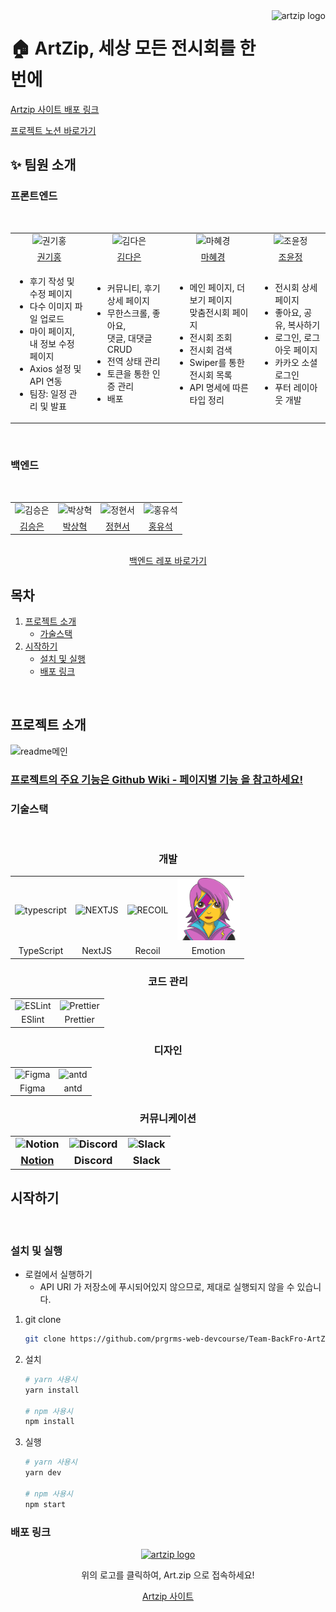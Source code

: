 <a href="https://artzip.shop/">
    <img src="https://user-images.githubusercontent.com/80658269/184808498-b67b4af8-f42e-4bcb-ab91-27720a4c5dd8.png" alt="artzip logo" title="artzip" align="right" height="60" />
</a>

# 🏠 ArtZip, 세상 모든 전시회를 한 번에
[Artzip 사이트 배포 링크](https://artzip.shop/)

[프로젝트 노션 바로가기](https://www.notion.so/backend-devcourse/12-8db56ad1304e441e8abe0b7045207852)

## ✨ 팀원 소개

### 프론트엔드

<div align="center">
<br />
<table>
  <tr>
    <td align="center">
      <img src="https://avatars.githubusercontent.com/u/80658269?v=4" width="100px;" alt="권기홍"/>
    </td>
    <td align="center">
      <img src="https://avatars.githubusercontent.com/u/74234333?v=4" width="100px;" alt="김다은"/>
    </td>
    <td align="center">
      <img src="https://avatars.githubusercontent.com/u/72402747?v=4" width="100px;" alt="마혜경"/>
    </td>
    <td align="center">
      <img src="https://avatars.githubusercontent.com/u/93373357?v=4" width="100px;" alt="조윤정"/>
    </td>
  </tr>
  <tr>    
    <td align="center">
      <a href="https://github.com/gitul0515">
        <div>권기홍</div>
      </a>
    </td>
    <td align="center">
      <a href="https://github.com/dar-jeeling">
        <div>김다은</div>
      </a>
    </td>
    <td align="center">
      <a href="https://github.com/Hyevvy">
        <div>마혜경</div>
      </a>
    </td>    
    <td align="center">
      <a href="https://github.com/yunjjeongjo">
        <div>조윤정</div>
      </a>
    </td>
  </tr>
  <tr>
    <td>
      <ul>
        <li>후기 작성 및 수정 페이지</li>
        <li>다수 이미지 파일 업로드</li>
        <li>마이 페이지, <br />내 정보 수정 페이지</li>
        <li>Axios 설정 및 API 연동</li>
        <li>팀장: 일정 관리 및 발표</li>
      </ul>
    </td>
    <td>
      <ul>
        <li>커뮤니티, 후기 상세 페이지</li>
        <li>무한스크롤, 좋아요, <br /> 댓글, 대댓글 CRUD</li>
        <li>전역 상태 관리</li>
        <li>토큰을 통한 인증 관리</li>
        <li>배포</li>
      </ul>
    </td>
    <td>
      <ul>
        <li>메인 페이지, 더보기 페이지 <br /> 맞춤전시회 페이지</li>
        <li>전시회 조회</li>
        <li>전시회 검색</li>
        <li>Swiper를 통한 전시회 목록</li>
        <li>API 명세에 따른 타입 정리</li>
      </ul>
    </td>
    <td>
      <ul>
        <li>전시회 상세 페이지</li>
        <li>좋아요, 공유, 복사하기</li>
        <li>로그인, 로그아웃 페이지</li>
        <li>카카오 소셜 로그인</li>
        <li>푸터 레이아웃 개발</li>
      </ul>
    </td>
  </tr>
</table>
<br />
</div>

### 백엔드
<div align="center">
<br />
<table>
  <tr>
    <td align="center">
      <img src="https://avatars.githubusercontent.com/u/52846807?v=4" width="100px;" alt="김승은"/>
    </td>
    <td align="center">
      <img src="https://avatars.githubusercontent.com/u/62789083?v=4" width="100px;" alt="박상혁"/>
    </td>
    <td align="center">
      <img src="https://avatars.githubusercontent.com/u/53249897?v=4" width="100px;" alt="정현서"/>
    </td>
    <td align="center">
      <img src="https://avatars.githubusercontent.com/u/41898085?v=4" width="100px;" alt="홍유석"/>
    </td>
  </tr>
  <tr>    
    <td align="center">
      <a href="https://github.com/julie0005">
        <div>김승은</div>
      </a>
    </td>
    <td align="center">
      <a href="https://github.com/park0503">
        <div>박상혁</div>
      </a>
    </td>
    <td align="center">
      <a href="https://github.com/HyeonseoJUNG">
        <div>정현서</div>
      </a>
    </td>    
    <td align="center">
      <a href="https://github.com/yshjft">
        <div>홍유석</div>
      </a>
    </td>
  </tr>
</table>
<br />
  <a href="https://github.com/prgrms-web-devcourse/Team-BackFro-ArtZip-BE">백엔드 레포 바로가기</a>
</div>
<div>
</div>

## 목차

  <ol>
    <li>
      <a href="#프로젝트-소개">프로젝트 소개</a>
      <ul>
        <li><a href="#기술스택">가술스택</a></li>
      </ul>
    </li>
    <li>
      <a href="#시작하기">시작하기</a>
      <ul>
        <li><a href="#설치-및-실행">설치 및 실행</a></li>
        <li><a href="#배포-링크">배포 링크</a></li>
      </ul>
    </li>
  </ol>

<br/>

## 프로젝트 소개
![readme메인](https://user-images.githubusercontent.com/74234333/184803023-e7f9848b-a49c-4c5c-962d-93b8af171603.gif)


### [프로젝트의 주요 기능은 Github Wiki - 페이지별 기능 을 참고하세요!](https://github.com/prgrms-web-devcourse/Team-BackFro-ArtZip-FE/wiki/%ED%8E%98%EC%9D%B4%EC%A7%80%EB%B3%84-%EA%B8%B0%EB%8A%A5)

### 기술스택

<div align="center">
<br />

### 개발

<table>
  <tr>
    <td align="center">
      <img src="https://user-images.githubusercontent.com/74234333/184597607-653484c8-34f8-4789-9be6-8cf6f94300cf.png" width="100px;" alt="typescript"/>
    </td>
    <td align="center">
      <img src="https://user-images.githubusercontent.com/80658269/184807814-4224b213-55ff-4852-8cd3-73e3f222c566.png" width="100px;" alt="NEXTJS"/>
    </td>
    <td align="center">
      <img src="https://user-images.githubusercontent.com/74234333/184598332-72d3ecac-afbe-4e93-b89c-c2905586d395.svg" width="100px;" alt="RECOIL"/>
    </td>
    <td align="center">
      <img src="https://raw.githubusercontent.com/emotion-js/emotion/main/emotion.png" width="100px;" alt="emotion"/>
    </td>
  </tr>
  <tr>    
    <td align="center">
        <div>TypeScript</div>
    </td>
    <td align="center">
        <div>NextJS</div>
    </td>
    <td align="center">
        <div>Recoil</div>
    </td>    
    <td align="center">
        <div>Emotion</div>
    </td>
  </tr>
</table>

### 코드 관리

<table>
  <tr>
    <td align="center">
      <img src="https://static.cdnlogo.com/logos/e/14/eslint.svg" width="100px;" alt="ESLint"/>
    </td>
    <td align="center">
      <img src="https://prettier.io/icon.png" width="100px;" alt="Prettier"/>
    </td>
  </tr>
  <tr>    
    <td align="center">
        <div>ESlint</div>
    </td>
    <td align="center">
        <div>Prettier</div>
    </td>

  </tr>
  
</table>

### 디자인

<table>
  <tr>
    <td align="center">
      <img src="https://i.pinimg.com/originals/18/f1/72/18f1727873924ba58fde1f739d11b77b.png" width="100px;" alt="Figma"/>
    </td>
    <td align="center">
    <img src="https://user-images.githubusercontent.com/74234333/184598673-762c09b6-b171-4e85-acf6-cf023f62cfcf.svg" width="100px;" alt="antd" />
  </td>
  </tr>
  <tr>    
    <td align="center">
        <div>Figma</div>
    </td>
    <td align="center">
        <div>antd</div>
    </td>
  </tr>
</table>

### 커뮤니케이션<table>

  <tr>
    <td align="center">
      <img src="https://upload.wikimedia.org/wikipedia/commons/4/45/Notion_app_logo.png?20200221181224" width="100px;" alt="Notion"/>
    </td>
    <td align="center">
      <img src="https://logodownload.org/wp-content/uploads/2017/11/discord-logo-4-1.png" width="100px;" alt="Discord"/>
    </td>
    <td align="center">
      <img src="https://icons-for-free.com/download-icon-super+tiny+icons+slack-1324450773404338720_512.png" width="100px;" alt="Slack"/>
    </td>
    
    
  </tr>
  <tr>    
    <td align="center">
     <a href="https://backend-devcourse.notion.site/BackFro-8db56ad1304e441e8abe0b7045207852">
        <div>Notion</div>
       </a>
    </td>
    <td align="center">
        <div>Discord</div>
    </td>    
    <td align="center">
        <div>Slack</div>
    </td>
  </tr>
</table>
</div>

## 시작하기

<br />

### 설치 및 실행

- 로컬에서 실행하기
  - API URI 가 저장소에 푸시되어있지 않으므로, 제대로 실행되지 않을 수 있습니다.

1. git clone
   ```sh
   git clone https://github.com/prgrms-web-devcourse/Team-BackFro-ArtZip-FE.git
   ```
2. 설치

   ```sh
   # yarn 사용시
   yarn install

   # npm 사용시
   npm install
   ```

3. 실행

   ```sh
   # yarn 사용시
   yarn dev

   # npm 사용시
   npm start
   ```

### 배포 링크 

<div align="center">
<a href="https://artzip.shop/">
    <img src="https://user-images.githubusercontent.com/93373357/184640492-adcb8b5b-0725-4945-b1d1-b49243815975.png" alt="artzip logo" title="ARTZIP" height="200" />
</a>
 <p>위의 로고를 클릭하여, Art.zip 으로 접속하세요!</p>

[Artzip 사이트](https://artzip.shop/)

<!-- MARKDOWN LINKS & IMAGES -->
<!-- https://www.markdownguide.org/basic-syntax/#reference-style-links -->

[next.js]: https://img.shields.io/badge/next.js-000000?style=for-the-badge&logo=nextdotjs&logoColor=white
[typescript]: https://img.shields.io/badge/typescript-3178C6?style=for-the-badge&logo=typescript&logoColor=white
